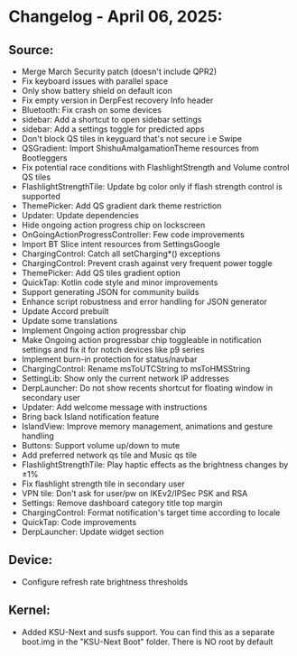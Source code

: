 # Changelog - April 06, 2025:
## Source:
- Merge March Security patch (doesn't include QPR2)
- Fix keyboard issues with parallel space
- Only show battery shield on default icon
- Fix empty version in DerpFest recovery Info header
- Bluetooth: Fix crash on some devices
- sidebar: Add a shortcut to open sidebar settings
- sidebar: Add a settings toggle for predicted apps
- Don't block QS tiles in keyguard that's not secure i.e Swipe
- QSGradient: Import ShishuAmalgamationTheme resources from Bootleggers
- Fix potential race conditions with FlashlightStrength and Volume control QS tiles
- FlashlightStrengthTile: Update bg color only if flash strength control is supported
- ThemePicker: Add QS gradient dark theme restriction
- Updater: Update dependencies
- Hide ongoing action progress chip on lockscreen
- OnGoingActionProgressController: Few code improvements
- Import BT Slice intent resources from SettingsGoogle
- ChargingControl: Catch all setCharging*() exceptions
- ChargingControl: Prevent crash against very frequent power toggle
- ThemePicker: Add QS tiles gradient option
- QuickTap: Kotlin code style and minor improvements
- Support generating JSON for community builds
- Enhance script robustness and error handling for JSON generator
- Update Accord prebuilt
- Update some translations
- Implement Ongoing action progressbar chip
- Make Ongoing action progressbar chip toggleable in notification settings and fix it for notch devices like p9 series
- Implement burn-in protection for status/navbar
- ChargingControl: Rename msToUTCString to msToHMSString
- SettingLib: Show only the current network IP addresses
- DerpLauncher: Do not show recents shortcut for floating window in secondary user
- Updater: Add welcome message with instructions
- Bring back Island notification feature
- IslandView: Improve memory management, animations and gesture handling
- Buttons: Support volume up/down to mute
- Add preferred network qs tile and Music qs tile
- FlashlightStrengthTile: Play haptic effects as the brightness changes by ±1%
- Fix flashlight strength tile in secondary user
- VPN tile: Don't ask for user/pw on IKEv2/IPSec PSK and RSA
- Settings: Remove dashboard category title top margin
- ChargingControl: Format notification's target time according to locale
- QuickTap: Code improvements
- DerpLauncher: Update widget section

## Device:
- Configure refresh rate brightness thresholds

## Kernel:
* Added KSU-Next and susfs support. You can find this as a separate boot.img in the "KSU-Next Boot" folder. There is NO root by default
